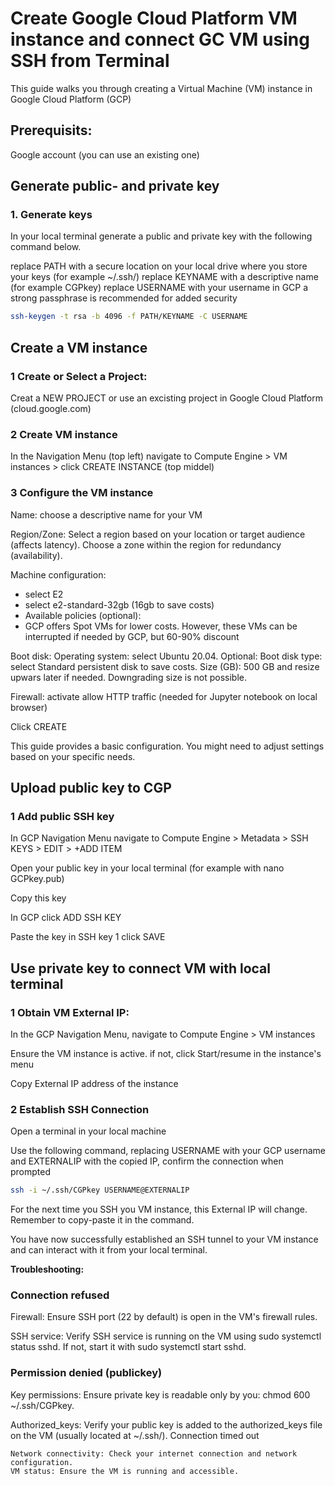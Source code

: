 # Create Google Cloud Platform VM instance and connect GC VM using SSH from Terminal

This guide walks you through creating a Virtual Machine (VM) instance in Google Cloud Platform (GCP)

## Prerequisits:

Google account (you can use an existing one)

## Generate public- and private key

### 1. Generate keys

In your local terminal generate a public and private key with the following command below.
 
replace PATH with a secure location on your local drive where you store your keys (for example ~/.ssh/)
		replace KEYNAME with a descriptive name (for example CGPkey)
		replace USERNAME with your username in GCP 
		a strong passphrase is recommended for added security
```sh
ssh-keygen -t rsa -b 4096 -f PATH/KEYNAME -C USERNAME
```

## Create a VM instance

### 1 Create or Select a Project:

Creat a NEW PROJECT or use an excisting project in Google Cloud Platform (cloud.google.com)

### 2 Create VM instance

In the Navigation Menu (top left) navigate to Compute Engine > VM instances > click CREATE INSTANCE (top middel)

### 3 Configure the VM instance

Name: choose a descriptive name for your VM

Region/Zone: Select a region based on your location or target audience (affects latency). Choose a zone within the region for redundancy (availability).

Machine configuration: 
- select E2	
- select e2-standard-32gb (16gb to save costs)
- Available policies (optional):
- GCP offers Spot VMs for lower costs. However, these VMs can be interrupted if needed by GCP, but 60-90% discount

Boot disk: Operating system: select Ubuntu 20.04. Optional: Boot disk type: select Standard persistent disk to save costs. Size (GB): 500 GB and resize upwars later if needed. Downgrading size is not possible.
	
Firewall: activate allow HTTP traffic (needed for Jupyter notebook on local browser)

Click CREATE
	
This guide provides a basic configuration. You might need to adjust settings based on your specific needs.

## Upload public key to CGP

### 1 Add public SSH key

In GCP Navigation Menu navigate to Compute Engine > Metadata > SSH KEYS > EDIT > +ADD ITEM

Open your public key in your local terminal (for example with nano GCPkey.pub)

Copy this key

In GCP click ADD SSH KEY

Paste the key in SSH key 1
	click SAVE

## Use private key to connect VM with local terminal

### 1 Obtain VM External IP:

In the GCP Navigation Menu, navigate to Compute Engine > VM instances

Ensure the VM instance is active. if not, click Start/resume in the instance's menu 

Copy External IP address of the instance

### 2 Establish SSH Connection

Open a terminal in your local machine

Use the following command, replacing USERNAME with your GCP username and EXTERNALIP with the copied IP, confirm  the connection when prompted 
```sh
ssh -i ~/.ssh/CGPkey USERNAME@EXTERNALIP
```
	
For the next time you SSH you VM instance, this External IP will change. Remember to copy-paste it in the command.

You have now successfully established an SSH tunnel to your VM instance and can interact with it from your local terminal.


**Troubleshooting:** 

### Connection refused
Firewall: Ensure SSH port (22 by default) is open in the VM's firewall rules.

SSH service: Verify SSH service is running on the VM using sudo systemctl status sshd. If not, start it with sudo systemctl start sshd.

### Permission denied (publickey)
Key permissions: Ensure private key is readable only by you: chmod 600 ~/.ssh/CGPkey.

Authorized_keys: Verify your public key is added to the authorized_keys file on the VM (usually located at ~/.ssh/).
Connection timed out

	Network connectivity: Check your internet connection and network configuration.
	VM status: Ensure the VM is running and accessible.
